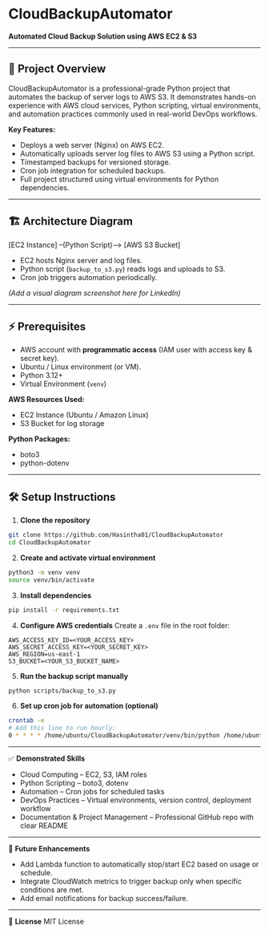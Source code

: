 
# CloudBackupAutomator
**Automated Cloud Backup Solution using AWS EC2 & S3**

---

## 🌟 Project Overview
CloudBackupAutomator is a professional-grade Python project that automates the backup of server logs to AWS S3. It demonstrates hands-on experience with AWS cloud services, Python scripting, virtual environments, and automation practices commonly used in real-world DevOps workflows.

**Key Features:**
- Deploys a web server (Nginx) on AWS EC2.
- Automatically uploads server log files to AWS S3 using a Python script.
- Timestamped backups for versioned storage.
- Cron job integration for scheduled backups.
- Full project structured using virtual environments for Python dependencies.

---

## 🏗 Architecture Diagram
[EC2 Instance] –(Python Script)–> [AWS S3 Bucket]

- EC2 hosts Nginx server and log files.  
- Python script (`backup_to_s3.py`) reads logs and uploads to S3.  
- Cron job triggers automation periodically.  

*(Add a visual diagram screenshot here for LinkedIn)*

---

## ⚡ Prerequisites
- AWS account with **programmatic access** (IAM user with access key & secret key).  
- Ubuntu / Linux environment (or VM).  
- Python 3.12+  
- Virtual Environment (`venv`)  

**AWS Resources Used:**
- EC2 Instance (Ubuntu / Amazon Linux)  
- S3 Bucket for log storage  

**Python Packages:**
- boto3  
- python-dotenv  

---

## 🛠️ Setup Instructions

1. **Clone the repository**
```bash
git clone https://github.com/Hasintha01/CloudBackupAutomator
cd CloudBackupAutomator
````

2. **Create and activate virtual environment**

```bash
python3 -m venv venv
source venv/bin/activate
```

3. **Install dependencies**

```bash
pip install -r requirements.txt
```

4. **Configure AWS credentials**
   Create a `.env` file in the root folder:

```
AWS_ACCESS_KEY_ID=<YOUR_ACCESS_KEY>
AWS_SECRET_ACCESS_KEY=<YOUR_SECRET_KEY>
AWS_REGION=us-east-1
S3_BUCKET=<YOUR_S3_BUCKET_NAME>
```

5. **Run the backup script manually**

```bash
python scripts/backup_to_s3.py
```

6. **Set up cron job for automation (optional)**

```bash
crontab -e
# Add this line to run hourly:
0 * * * * /home/ubuntu/CloudBackupAutomator/venv/bin/python /home/ubuntu/CloudBackupAutomator/scripts/backup_to_s3.py
```

---

✅ **Demonstrated Skills**

* Cloud Computing – EC2, S3, IAM roles
* Python Scripting – boto3, dotenv
* Automation – Cron jobs for scheduled tasks
* DevOps Practices – Virtual environments, version control, deployment workflow
* Documentation & Project Management – Professional GitHub repo with clear README

---

📌 **Future Enhancements**

* Add Lambda function to automatically stop/start EC2 based on usage or schedule.
* Integrate CloudWatch metrics to trigger backup only when specific conditions are met.
* Add email notifications for backup success/failure.

---

📝 **License**
MIT License


